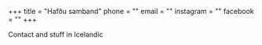 +++
title = "Hafðu samband"
phone = ""
email = ""
instagram = ""
facebook = ""
+++

Contact and stuff in Icelandic
